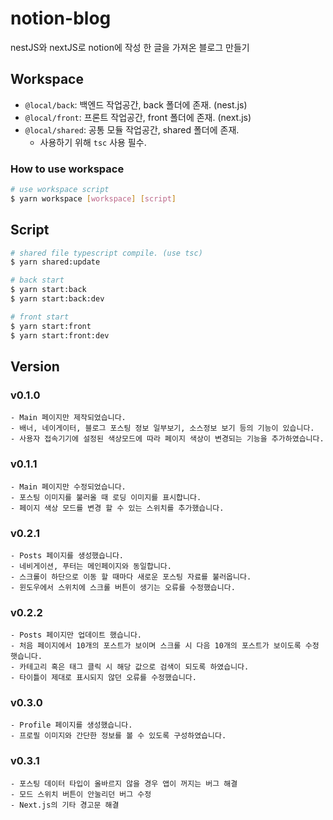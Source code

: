 # notion-blog

nestJS와 nextJS로 notion에 작성 한 글을 가져온 블로그 만들기

## Workspace

- `@local/back`: 백엔드 작업공간, back 폴더에 존재. (nest.js)
- `@local/front`: 프론트 작업공간, front 폴더에 존재. (next.js)
- `@local/shared`: 공통 모듈 작업공간, shared 폴더에 존재.
    - 사용하기 위해 `tsc` 사용 필수.

### How to use workspace

```bash
# use workspace script
$ yarn workspace [workspace] [script]
```

## Script

```bash
# shared file typescript compile. (use tsc)
$ yarn shared:update

# back start
$ yarn start:back
$ yarn start:back:dev

# front start
$ yarn start:front
$ yarn start:front:dev
```

## Version

### v0.1.0

```text
- Main 페이지만 제작되었습니다.
- 배너, 네이게이터, 블로그 포스팅 정보 일부보기, 소스정보 보기 등의 기능이 있습니다.
- 사용자 접속기기에 설정된 색상모드에 따라 페이지 색상이 변경되는 기능을 추가하였습니다.
```

### v0.1.1

```text
- Main 페이지만 수정되었습니다.
- 포스팅 이미지를 불러올 때 로딩 이미지를 표시합니다.
- 페이지 색상 모드를 변경 할 수 있는 스위치를 추가했습니다.
```

### v0.2.1

```text
- Posts 페이지를 생성했습니다.
- 네비게이션, 푸터는 메인페이지와 동일합니다.
- 스크롤이 하단으로 이동 할 때마다 새로운 포스팅 자료를 불러옵니다.
- 윈도우에서 스위치에 스크롤 버튼이 생기는 오류를 수정했습니다.
```

### v0.2.2

```text
- Posts 페이지만 업데이트 했습니다.
- 처음 페이지에서 10개의 포스트가 보이며 스크롤 시 다음 10개의 포스트가 보이도록 수정햇습니다.
- 카테고리 혹은 태그 클릭 시 해당 값으로 검색이 되도록 하였습니다.
- 타이틀이 제대로 표시되지 않던 오류를 수정했습니다.
```

### v0.3.0

```text
- Profile 페이지를 생성했습니다.
- 프로필 이미지와 간단한 정보를 볼 수 있도록 구성하였습니다.
```

### v0.3.1

```text
- 포스팅 데이터 타입이 올바르지 않을 경우 앱이 꺼지는 버그 해결
- 모드 스위치 버튼이 안눌리던 버그 수정
- Next.js의 기타 경고문 해결
```